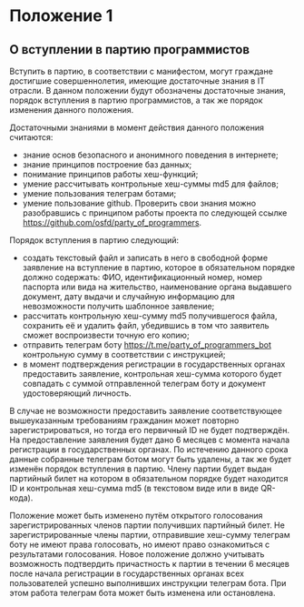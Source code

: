 # Положение 1
## О вступлении в партию программистов

Вступить в партию, в соответствии с манифестом, могут граждане достигшие совершеннолетия, имеющие достаточные знания в IT отрасли. В данном положении будут обозначены достаточные знания, порядок вступления в партию программистов, а так же порядок изменения данного положения. 

Достаточными знаниями в момент действия данного положения считаются:
- знание основ безопасного и анонимного поведения в интернете;
- знание принципов построение баз данных;
- понимание принципов работы хеш-функций;
- умение рассчитывать контрольные хеш-суммы md5 для файлов;
- умение пользования телеграм ботами;
- умение пользование github.
Проверить свои знания можно разобравшись с принципом работы проекта по следующей ссылке https://github.com/osfd/party_of_programmers.

Порядок вступления в партию следующий:
- создать текстовый файл и записать в него в свободной форме заявление на вступление в партию, которое в обязательном порядке должно содержать: ФИО, идентификационный номер, номер паспорта или вида на жительство, наименование органа выдавшего документ, дату выдачи и случайную информацию для невозможности получить шаблонное заявление;
- рассчитать контрольную хеш-сумму md5 получившегося файла, сохранить её и удалить файл, убедившись в том что заявитель сможет воспроизвести точную его копию;
- отправить телеграм боту https://t.me/party_of_programmers_bot контрольную сумму в соответствии с инструкцией;
- в момент подтверждения регистрации в государственных органах предоставить заявление, контрольная хеш-сумма которого будет совпадать с суммой отправленной телеграм боту и документ удостоверяющий личность.

В случае не возможности предоставить заявление соответствующее вышеуказанным требованиям гражданин может повторно зарегистрироваться, но тогда его первичный ID не будет подтверждён. На предоставление заявления будет дано 6 месяцев с момента начала регистрации в государственных органах. По истечению данного срока данные собранные телеграм ботом могут быть удалены, а так же будет изменён порядок вступления в партию. Члену партии будет выдан партийный билет на котором в обязательном порядке будет находится ID и контрольная хеш-сумма md5 (в текстовом виде или в виде QR-кода).


Положение может быть изменено путём открытого голосования зарегистрированных членов партии получивших партийный билет. Не зарегистрированные члены партии, отправившие хеш-сумму телеграм боту не имеют права голосовать, но имеют право ознакомиться с результатами голосования. Новое положение должно учитывать возможность подтвердить причастность к партии в течении 6 месяцев после начала регистрации в государственных органах всех пользователей успешно выполнивших инструкции телеграм бота. При этом работа телеграм бота может быть изменена или остановлена.
